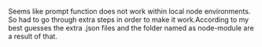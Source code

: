Seems like prompt function does not work within local node environments. So had to go through extra steps in order to make it work.According to my best guesses the extra .json files and the folder named as node-module are a result of that.
